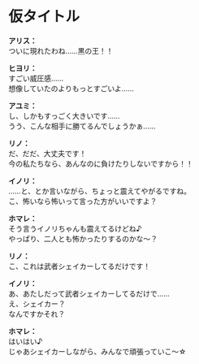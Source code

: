# 仮タイトル

  
**アリス：**  
ついに現れたわね……黒の王！！  
  
**ヒヨリ：**  
すごい威圧感……  
想像していたのよりもっとすごいよ……  
  
**アユミ：**  
し、しかもすっごく大きいです……  
うう、こんな相手に勝てるんでしょうかぁ……  
  
**リノ：**  
だ、だだ、大丈夫です！  
今の私たちなら、あんなのに負けたりしないですから！！  
  
**イノリ：**  
……と、とか言いながら、ちょっと震えてやがるですね。  
こ、怖いなら怖いって言った方がいいですよ？  
  
**ホマレ：**  
そう言うイノリちゃんも震えてるけどね♪  
やっぱり、二人とも怖かったりするのかな～？  
  
**リノ：**  
こ、これは武者シェイカーしてるだけです！  
  
**イノリ：**  
あ、あたしだって武者シェイカーしてるだけで……  
え、シェイカー？  
なんですかそれ？  
  
**ホマレ：**  
はいはい♪  
じゃあシェイカーしながら、みんなで頑張っていこ～☆  
